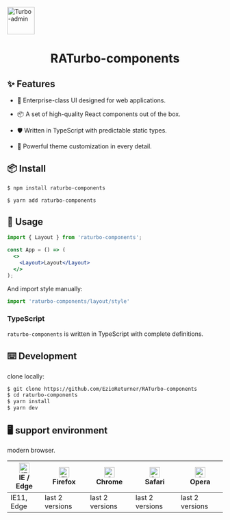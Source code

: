 [<img alt="Turbo-admin" height="64" src="http://docs.raturbo.com/media/favicon.ico" />](https://github.com/EzioReturner/RATurbo-components)

<h1 align="center">RATurbo-components</h1>

## ✨ Features

- 🌈 Enterprise-class UI designed for web applications.

- 📦 A set of high-quality React components out of the box.

- 🛡 Written in TypeScript with predictable static types.

- 🎨 Powerful theme customization in every detail.

## 📦 Install

```bash
$ npm install raturbo-components
```

```bash
$ yarn add raturbo-components
```

## 🔨 Usage

```jsx
import { Layout } from 'raturbo-components';

const App = () => (
  <>
    <Layout>Layout</Layout>
  </>
);
```

And import style manually:

```javascript
import 'raturbo-components/layout/style'
```


### TypeScript

`raturbo-components` is written in TypeScript with complete definitions.

## ⌨️ Development

clone locally:

```bash
$ git clone https://github.com/EzioReturner/RATurbo-components
$ cd raturbo-components
$ yarn install
$ yarn dev
```

## 🖥 support environment

modern browser.

| [<img src="https://raw.githubusercontent.com/alrra/browser-logos/master/src/edge/edge_48x48.png" alt="IE / Edge" width="24px" height="24px" />](http://godban.github.io/browsers-support-badges/)<br/>IE / Edge | [<img src="https://raw.githubusercontent.com/alrra/browser-logos/master/src/firefox/firefox_48x48.png" alt="Firefox" width="24px" height="24px" />](http://godban.github.io/browsers-support-badges/)<br/>Firefox | [<img src="https://raw.githubusercontent.com/alrra/browser-logos/master/src/chrome/chrome_48x48.png" alt="Chrome" width="24px" height="24px" />](http://godban.github.io/browsers-support-badges/)<br/>Chrome | [<img src="https://raw.githubusercontent.com/alrra/browser-logos/master/src/safari/safari_48x48.png" alt="Safari" width="24px" height="24px" />](http://godban.github.io/browsers-support-badges/)<br/>Safari | [<img src="https://raw.githubusercontent.com/alrra/browser-logos/master/src/opera/opera_48x48.png" alt="Opera" width="24px" height="24px" />](http://godban.github.io/browsers-support-badges/)<br/>Opera |
| --------- | --------- | --------- | --------- | --------- | 
|IE11, Edge| last 2 versions| last 2 versions| last 2 versions| last 2 versions